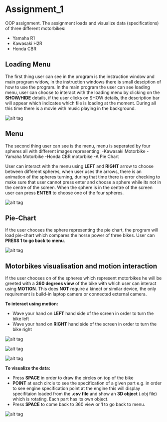 # Assignment_1

OOP assignment.
The assignment loads and visualize data (specifications) of three different motorbikes:
- Yamaha R1
- Kawasaki H2R
- Honda CBR

## Loading Menu
The first thing user can see in the program is the instruction window and main program widow, in the instruction windows there is small desciption of how to use the program. In the main program the user can see loading menu, user can choose to interact with the loading menu by clicking on the **SHOW/HIDE** details, if the user clicks on SHOW details, the description bar will appear which indicates which file is loading at the moment. During all this time there is a movie with music playing in the background.

![alt tag](https://cloud.githubusercontent.com/assets/15609881/11613618/5e55abd0-9c1f-11e5-9cb1-a6e3aba3e4c2.png)

## Menu
The second thing user can see is the menu, menu is seperated by four spheres all with different images representing:
-Kawasaki Motorbike
-Yamaha Motorbike
-Honda CBR motorbike
-A Pie Chart 

User can interact with the menu using **LEFT** and **RIGHT** arrow to choose between different spheres, when user uses the arrows, there is an animation of the spheres turning, during that time there is error checking to make sure that user cannot press enter and choose a sphere while its not in the centre of the screen. When the sphere is in the centre of the screen user can press **ENTER** to choose one of the four spheres.

![alt tag](https://cloud.githubusercontent.com/assets/15609881/11613649/66f023aa-9c20-11e5-9fce-1bb9d4ef15bc.png)

## Pie-Chart
If the user chooses the sphere representing the pie chart, the program will load pie-chart which compares the horse power of three bikes.
User can **PRESS 1 to go back to menu**.

![alt tag](https://cloud.githubusercontent.com/assets/15609881/11613718/0c9ecd90-9c23-11e5-8893-640946d62279.png)

## Motorbikes visualisation and motion interaction
If the user chooses on of the spheres which represent motorbikes he will be greeted with a **360 degrees view** of the bike with which user can interact using **MOTION**. This does **NOT** require a kinect or similar device, the only requirement is build-in laptop camera or connected external camera.

**To interact using motion:**
- Wave your hand on **LEFT** hand side of the screen in order to turn the bike left
- Wave your hand on **RIGHT** hand side of the screen in order to turn the bike right

![alt tag](https://cloud.githubusercontent.com/assets/15609881/11613822/9c714a08-9c26-11e5-80f5-07f5dd5d1fb9.png)

![alt tag](https://cloud.githubusercontent.com/assets/15609881/11613720/293dbd30-9c23-11e5-8a73-f196cbd60740.png)

![alt tag](https://cloud.githubusercontent.com/assets/15609881/11613721/2f03c048-9c23-11e5-9063-6739a90a52b3.png)

**To visualize the data:**
- Press **SPACE** in order to draw the circles on top of the bike
- **POINT** at each circle to see the specification of a given part e.g. in order to see engine specification point at the engine this will display specifitaion loaded from the **.csv file** and show an **3D object** (.obj file) which is rotating. Each part has its own object.
- Press **SPACE** to come back to 360 view or **1** to go back to menu.

![alt tag](https://cloud.githubusercontent.com/assets/15609881/11613758/79f803ba-9c24-11e5-9a64-73a3ed46b0c0.png)
